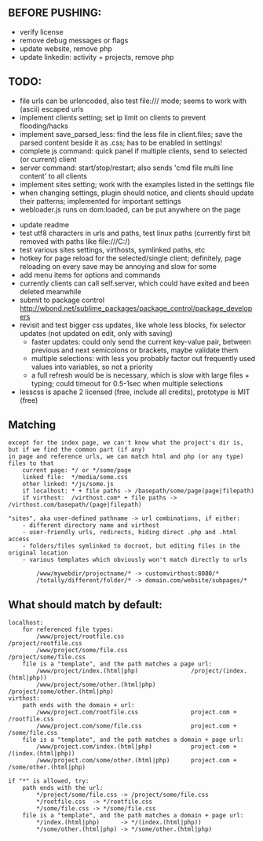 
BEFORE PUSHING:
---------------
- verify license
- remove debug messages or flags
- update website, remove php
- update linkedin: activity + projects, remove php

TODO:
-----
+ file urls can be urlencoded, also test file:/// mode; seems to work with (ascii) escaped urls
+ implement clients setting; set ip limit on clients to prevent flooding/hacks
+ implement save_parsed_less: find the less file in client.files; save the parsed content beside it as .css; has to be enabled in settings!
+ complete js command: quick panel if multiple clients, send to selected (or current) client
+ server command: start/stop/restart; also sends 'cmd file multi line content' to all clients
+ implement sites setting; work with the examples listed in the settings file
+ when changing settings, plugin should notice, and clients should update their patterns; implemented for important settings
+ webloader.js runs on dom:loaded, can be put anywhere on the page
- update readme
- test utf8 characters in urls and paths, test linux paths (currently first bit removed with paths like file:///C:/)
- test various sites settings, virthosts, symlinked paths, etc
- hotkey for page reload for the selected/single client; definitely, page reloading on every save may be annoying and slow for some
- add menu items for options and commands
- currently clients can call self.server, which could have exited and been deleted meanwhile
- submit to package control <http://wbond.net/sublime_packages/package_control/package_developers>
- revisit and test bigger css updates, like whole less blocks, fix selector updates (not updated on edit, only with saving)
  - faster updates: could only send the current key-value pair, between previous and next semicolons or brackets, maybe validate them
  - multiple selections: with less you probably factor out frequently used values into variables, so not a priority
  - a full refresh would be is necessary, which is slow with large files + typing; could timeout for 0.5-1sec when multiple selections
- lesscss is apache 2 licensed (free, include all credits), prototype is MIT (free)

Matching
--------

	except for the index page, we can't know what the project's dir is, but if we find the common part (if any)
	in page and reference urls, we can match html and php (or any type) files to that
		current page: */ or */some/page
		linked file:  */media/some.css
		other linked: */js/some.js
		if localhost: * + file paths -> /basepath/some/page(page|filepath)
		if virthost:  /virthost.com* + file paths -> /virthost.com/basepath/(page|filepath)

	"sites", aka user-defined pathname -> url combinations, if either:
		- different directory name and virthost
		- user-friendly urls, redirects, hiding direct .php and .html access
		- folders/files symlinked to docroot, but editing files in the original location
		- various templates which obviously won't match directly to urls

			/www/mywebdir/projectname/* -> customvirthost:8080/*
			/totally/different/folder/* -> domain.com/website/subpages/*

What should match by default:
-----------------------------

	localhost:
		for referenced file types:
			/www/project/rootfile.css					/project/rootfile.css
			/www/project/some/file.css					/project/some/file.css
		file is a "template", and the path matches a page url:
			/www/project/index.(html|php)				/project/(index.(html|php))
			/www/project/some/other.(html|php)			/project/some/other.(html|php)
	virthost:
		path ends with the domain + url:
			/www/project.com/rootfile.css				project.com + /rootfile.css
			/www/project.com/some/file.css				project.com + /some/file.css
		file is a "template", and the path matches a domain + page url:
			/www/project.com/index.(html|php)			project.com + /(index.(html|php))
			/www/project.com/some/other.(html|php)		project.com + /some/other.(html|php)

	if "*" is allowed, try:
		path ends with the url:
			*/project/some/file.css -> /project/some/file.css
			*/rootfile.css  -> */rootfile.css
			*/some/file.css -> */some/file.css
		file is a "template", and the path matches a domain + page url:
			*/index.(html|php)      -> */(index.(html|php))
			*/some/other.(html|php) -> */some/other.(html|php)

